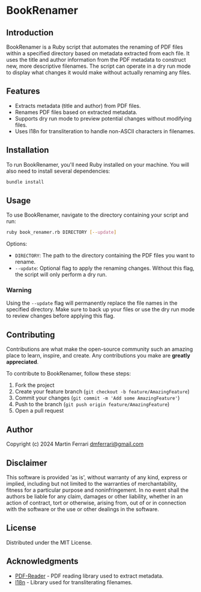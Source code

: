 # BookRenamer

## Introduction

BookRenamer is a Ruby script that automates the renaming of PDF files within a specified directory based on metadata extracted from each file. It uses the title and author information from the PDF metadata to construct new, more descriptive filenames. The script can operate in a dry run mode to display what changes it would make without actually renaming any files.

## Features

- Extracts metadata (title and author) from PDF files.
- Renames PDF files based on extracted metadata.
- Supports dry run mode to preview potential changes without modifying files.
- Uses I18n for transliteration to handle non-ASCII characters in filenames.

## Installation

To run BookRenamer, you'll need Ruby installed on your machine. You will also need to install several dependencies:

```bash
bundle install
```

## Usage

To use BookRenamer, navigate to the directory containing your script and run:

```bash
ruby book_renamer.rb DIRECTORY [--update]
```

Options:

- `DIRECTORY`: The path to the directory containing the PDF files you want to rename.
- `--update`: Optional flag to apply the renaming changes. Without this flag, the script will only perform a dry run.

### Warning

Using the `--update` flag will permanently replace the file names in the specified directory. Make sure to back up your files or use the dry run mode to review changes before applying this flag.

## Contributing

Contributions are what make the open-source community such an amazing place to learn, inspire, and create. Any contributions you make are **greatly appreciated**.

To contribute to BookRenamer, follow these steps:

1. Fork the project
2. Create your feature branch (`git checkout -b feature/AmazingFeature`)
3. Commit your changes (`git commit -m 'Add some AmazingFeature'`)
4. Push to the branch (`git push origin feature/AmazingFeature`)
5. Open a pull request

## Author

Copyright (c) 2024 Martin Ferrari <dmferrari@gmail.com>

## Disclaimer

This software is provided 'as is', without warranty of any kind, express or implied, including but not limited to the warranties of merchantability, fitness for a particular purpose and noninfringement. In no event shall the authors be liable for any claim, damages or other liability, whether in an action of contract, tort or otherwise, arising from, out of or in connection with the software or the use or other dealings in the software.

## License

Distributed under the MIT License.

## Acknowledgments

- [PDF-Reader](https://github.com/yob/pdf-reader) - PDF reading library used to extract metadata.
- [I18n](https://github.com/ruby-i18n/i18n) - Library used for transliterating filenames.

